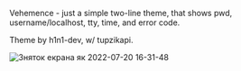 Vehemence - just a simple two-line theme, that shows
pwd, username/localhost, tty, time, and error code.

Theme by h1n1-dev, w/ tupzikapi.

![Зняток екрана як 2022-07-20 16-31-48](https://user-images.githubusercontent.com/109476762/179996593-ead86adf-78b9-4412-b806-127eae8fb1ea.png)
